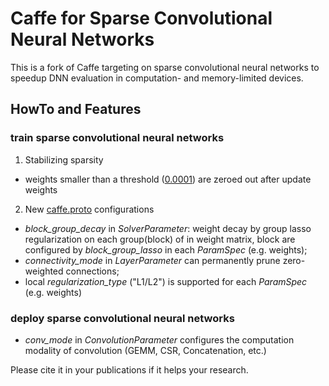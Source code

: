 # Caffe for Sparse Convolutional Neural Networks

This is a fork of Caffe targeting on sparse convolutional neural networks to speedup DNN evaluation in computation- and memory-limited devices.


## HowTo and Features
### train sparse convolutional neural networks 
1. Stabilizing sparsity
  - weights smaller than a threshold ([0.0001](http://www.cv-foundation.org/openaccess/content_cvpr_2015/papers/Liu_Sparse_Convolutional_Neural_2015_CVPR_paper.pdf)) are zeroed out after update weights
2. New [caffe.proto](https://github.com/wenwei202/caffe/blob/scnn/src/caffe/proto/caffe.proto) configurations
  - *block_group_decay* in *SolverParameter*: weight decay by group lasso regularization on each group(block) of in weight matrix, block are configured by *block_group_lasso* in each *ParamSpec* (e.g. weights);
  - *connectivity_mode* in *LayerParameter* can permanently prune zero-weighted connections;
  - local *regularization_type* ("L1/L2") is supported for each *ParamSpec* (e.g. weights)

### deploy sparse convolutional neural networks 
  - *conv_mode* in *ConvolutionParameter* configures the computation modality of convolution (GEMM, CSR, Concatenation, etc.)

Please cite it in your publications if it helps your research.
